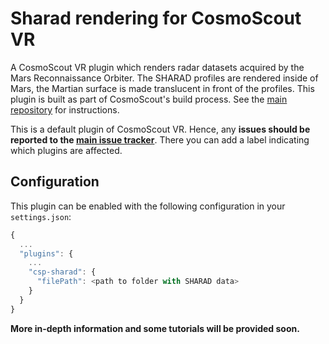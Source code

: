 # Sharad rendering for CosmoScout VR

A CosmoScout VR plugin which renders radar datasets acquired by the Mars Reconnaissance Orbiter. The SHARAD profiles are rendered inside of Mars, the Martian surface is made translucent in front of the profiles. This plugin is built as part of CosmoScout's build process. See the [main repository](https://github.com/cosmoscout/cosmoscout-vr) for instructions.

This is a default plugin of CosmoScout VR. Hence, any **issues should be reported to the [main issue tracker](https://github.com/cosmoscout/cosmoscout-vr/issues)**. There you can add a label indicating which plugins are affected.

## Configuration

This plugin can be enabled with the following configuration in your `settings.json`:

```javascript
{
  ...
  "plugins": {
    ...
    "csp-sharad": {
      "filePath": <path to folder with SHARAD data>
    }
  }
}
```

**More in-depth information and some tutorials will be provided soon.**
